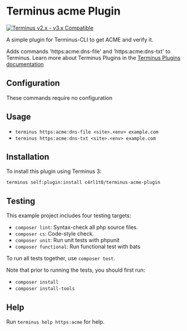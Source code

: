 # Terminus acme Plugin

[![Terminus v2.x - v3.x Compatible](https://img.shields.io/badge/terminus-2.x%20--%203.x-green.svg)](https://github.com/pantheon-systems/terminus-plugin-example/tree/2.x)

A simple plugin for Terminus-CLI to get ACME and verify it.

Adds commands 'https:acme:dns-file' and 'https:acme:dns-txt' to Terminus. Learn more about Terminus Plugins in the
[Terminus Plugins documentation](https://pantheon.io/docs/terminus/plugins)

## Configuration

These commands require no configuration

## Usage
* `terminus https:acme:dns-file <site>.<env> example.com`
* `terminus https:acme:dns-txt <site>.<env> example.com`

## Installation

To install this plugin using Terminus 3:
```
terminus self:plugin:install c4rl1t0/terminus-acme-plugin
```

## Testing
This example project includes four testing targets:

* `composer lint`: Syntax-check all php source files.
* `composer cs`: Code-style check.
* `composer unit`: Run unit tests with phpunit
* `composer functional`: Run functional test with bats

To run all tests together, use `composer test`.

Note that prior to running the tests, you should first run:
* `composer install`
* `composer install-tools`

## Help
Run `terminus help https:acme` for help.
